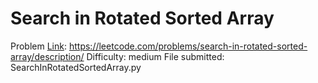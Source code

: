 # Search in Rotated Sorted Array
Problem [Link](https://leetcode.com/problems/search-in-rotated-sorted-array/description/): https://leetcode.com/problems/search-in-rotated-sorted-array/description/
Difficulty: medium
File submitted: SearchInRotatedSortedArray.py
